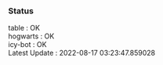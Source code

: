 ### Status


table : OK  
hogwarts : OK  
icy-bot : OK  
Latest Update : 2022-08-17 03:23:47.859028
